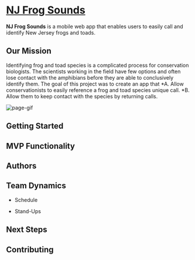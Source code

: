 # [NJ Frog Sounds](http://www.njfrogsounds.com)

**NJ Frog Sounds** is a mobile web app that enables users to easily call and identify New Jersey frogs and toads.

## Our Mission

Identifying frog and toad species is a complicated process for conservation biologists. The scientists working in the field have few options and often lose contact with the amphibians before they are able to conclusively identify them. The goal of this project was to create an app that
*A. Allow conservationists to easily reference a frog and toad species unique call.
*B. Allow them to keep contact with the species by returning calls.

![page-gif](/demo.gif)

## Getting Started


## MVP Functionality


## Authors


## Team Dynamics

* Schedule


* Stand-Ups




## Next Steps


## Contributing
